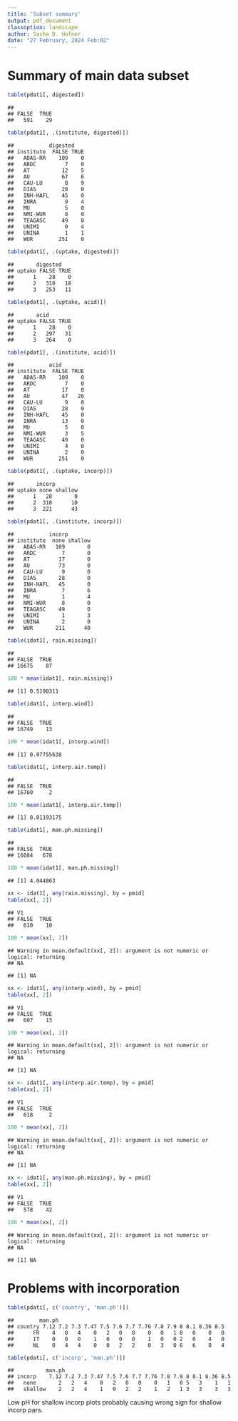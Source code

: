 ```yaml
---
title: 'Subset summary'
output: pdf_document
classoption: landscape
author: Sasha D. Hafner
date: "27 February, 2024 Feb:02"
---
```


# Summary of main data subset


```r
table(pdat1[, digested])
```

```
## 
## FALSE  TRUE 
##   591    29
```

```r
table(pdat1[, .(institute, digested)])
```

```
##           digested
## institute  FALSE TRUE
##   ADAS-RR    109    0
##   ARDC         7    0
##   AT          12    5
##   AU          67    6
##   CAU-LU       0    9
##   DIAS        28    0
##   INH-HAFL    45    0
##   INRA         9    4
##   MU           5    0
##   NMI-WUR      8    0
##   TEAGASC     49    0
##   UNIMI        0    4
##   UNINA        1    1
##   WUR        251    0
```

```r
table(pdat1[, .(uptake, digested)])
```

```
##       digested
## uptake FALSE TRUE
##      1    28    0
##      2   310   18
##      3   253   11
```

```r
table(pdat1[, .(uptake, acid)])
```

```
##       acid
## uptake FALSE TRUE
##      1    28    0
##      2   297   31
##      3   264    0
```

```r
table(pdat1[, .(institute, acid)])
```

```
##           acid
## institute  FALSE TRUE
##   ADAS-RR    109    0
##   ARDC         7    0
##   AT          17    0
##   AU          47   26
##   CAU-LU       9    0
##   DIAS        28    0
##   INH-HAFL    45    0
##   INRA        13    0
##   MU           5    0
##   NMI-WUR      3    5
##   TEAGASC     49    0
##   UNIMI        4    0
##   UNINA        2    0
##   WUR        251    0
```

```r
table(pdat1[, .(uptake, incorp)])
```

```
##       incorp
## uptake none shallow
##      1   28       0
##      2  318      10
##      3  221      43
```

```r
table(pdat1[, .(institute, incorp)])
```

```
##           incorp
## institute  none shallow
##   ADAS-RR   109       0
##   ARDC        7       0
##   AT         17       0
##   AU         73       0
##   CAU-LU      9       0
##   DIAS       28       0
##   INH-HAFL   45       0
##   INRA        7       6
##   MU          1       4
##   NMI-WUR     8       0
##   TEAGASC    49       0
##   UNIMI       1       3
##   UNINA       2       0
##   WUR       211      40
```


```r
table(idat1[, rain.missing])
```

```
## 
## FALSE  TRUE 
## 16675    87
```

```r
100 * mean(idat1[, rain.missing])
```

```
## [1] 0.5190311
```

```r
table(idat1[, interp.wind])
```

```
## 
## FALSE  TRUE 
## 16749    13
```

```r
100 * mean(idat1[, interp.wind])
```

```
## [1] 0.07755638
```

```r
table(idat1[, interp.air.temp])
```

```
## 
## FALSE  TRUE 
## 16760     2
```

```r
100 * mean(idat1[, interp.air.temp])
```

```
## [1] 0.01193175
```

```r
table(idat1[, man.ph.missing])
```

```
## 
## FALSE  TRUE 
## 16084   678
```

```r
100 * mean(idat1[, man.ph.missing])
```

```
## [1] 4.044863
```


```r
xx <- idat1[, any(rain.missing), by = pmid]
table(xx[, 2])
```

```
## V1
## FALSE  TRUE 
##   610    10
```

```r
100 * mean(xx[, 2])
```

```
## Warning in mean.default(xx[, 2]): argument is not numeric or logical: returning
## NA
```

```
## [1] NA
```

```r
xx <- idat1[, any(interp.wind), by = pmid]
table(xx[, 2])
```

```
## V1
## FALSE  TRUE 
##   607    13
```

```r
100 * mean(xx[, 2])
```

```
## Warning in mean.default(xx[, 2]): argument is not numeric or logical: returning
## NA
```

```
## [1] NA
```

```r
xx <- idat1[, any(interp.air.temp), by = pmid]
table(xx[, 2])
```

```
## V1
## FALSE  TRUE 
##   618     2
```

```r
100 * mean(xx[, 2])
```

```
## Warning in mean.default(xx[, 2]): argument is not numeric or logical: returning
## NA
```

```
## [1] NA
```

```r
xx <- idat1[, any(man.ph.missing), by = pmid]
table(xx[, 2])
```

```
## V1
## FALSE  TRUE 
##   578    42
```

```r
100 * mean(xx[, 2])
```

```
## Warning in mean.default(xx[, 2]): argument is not numeric or logical: returning
## NA
```

```
## [1] NA
```

# Problems with incorporation


```r
table(pdati[, c('country', 'man.ph')])
```

```
##        man.ph
## country 7.12 7.2 7.3 7.47 7.5 7.6 7.7 7.76 7.8 7.9 8 8.1 8.36 8.5
##      FR    4   0   4    0   2   0   0    0   0   1 0   0    0   0
##      IT    0   0   0    1   0   0   0    1   0   0 2   0    4   0
##      NL    0   4   4    0   0   2   2    0   3   0 6   6    0   4
```

```r
table(pdati[, c('incorp', 'man.ph')])
```

```
##          man.ph
## incorp    7.12 7.2 7.3 7.47 7.5 7.6 7.7 7.76 7.8 7.9 8 8.1 8.36 8.5
##   none       2   2   4    0   2   0   0    0   1   0 5   3    1   1
##   shallow    2   2   4    1   0   2   2    1   2   1 3   3    3   3
```

Low pH for shallow incorp plots probably causing wrong sign for shallow incorp pars.

